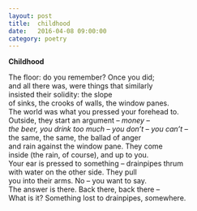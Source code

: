 ```yaml
---
layout: post
title:  childhood
date:   2016-04-08 09:00:00
category: poetry
---
```

**Childhood**

The floor: do you remember? Once you did;  
and all there was, were things that similarly  
insisted their solidity: the slope  
of sinks, the crooks of walls, the window panes.  
The world was what you pressed your forehead to.  
Outside, they start an argument – *money* –  
*the beer, you drink too much* – *you don’t* – *you can’t* –  
the same, the same, the ballad of anger  
and rain against the window pane. They come  
inside (the rain, of course), and up to you.  
Your ear is pressed to something – drainpipes thrum  
with water on the other side. They pull  
you into their arms. No – you want to say.  
The answer is there. Back there, back there –  
What is it? Something lost to drainpipes, *s*omewhere.
